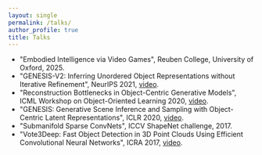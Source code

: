 ```yaml
---
layout: single
permalink: /talks/
author_profile: true
title: Talks
---
```


- "Embodied Intelligence via Video Games", Reuben College, University of Oxford, 2025.
- "GENESIS-V2: Inferring Unordered Object Representations without Iterative Refinement", NeurIPS 2021,
[video](https://neurips.cc/virtual/2021/poster/26238).
- "Reconstruction Bottlenecks in Object-Centric Generative Models", ICML Workshop on Object-Oriented Learning 2020,
[video](https://www.youtube.com/watch?v=osqhwIjNbxI).
- "GENESIS: Generative Scene Inference and Sampling with Object-Centric Latent Representations", ICLR 2020,
[video](https://iclr.cc/virtual_2020/poster_BkxfaTVFwH.html).
- "Submanifold Sparse ConvNets", ICCV ShapeNet challenge, 2017.
- "Vote3Deep: Fast Object Detection in 3D Point Clouds Using Efficient Convolutional Neural Networks", ICRA 2017,
[video](https://www.youtube.com/watch?v=WUOSmAfeXIw).
